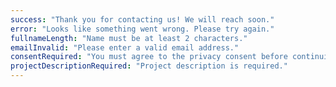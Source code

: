 ```yaml
---
success: "Thank you for contacting us! We will reach soon."
error: "Looks like something went wrong. Please try again."
fullnameLength: "Name must be at least 2 characters."
emailInvalid: "Please enter a valid email address."
consentRequired: "You must agree to the privacy consent before continuing."
projectDescriptionRequired: "Project description is required."
---
```

